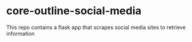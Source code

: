 # core-outline-social-media
This repo contains a flask app that scrapes social media sites to retrieve information
